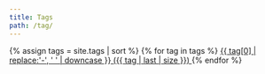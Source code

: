 ```yaml
---
title: Tags
path: /tag/
---
```


{% assign tags = site.tags | sort %}
{% for tag in tags %}
 <span class="site-tag">
    <a href="/tag/{{ tag | first | slugify | downcase }}/"
        style="font-size: {{ tag | last | size  |  times: 4 | plus: 80  }}%">
            {{ tag[0] | replace:'-', ' ' | downcase }} ({{ tag | last | size }})
    </a>
</span>
{% endfor %}
